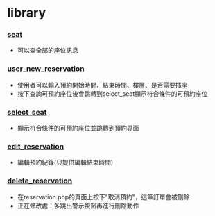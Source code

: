 ﻿# library
### [seat](https://github.com/librarySQL/library/blob/main/seat.php)
- 可以查全部的座位訊息
### [user_new_reservation](https://github.com/librarySQL/library/blob/main/user_new_reservation.php) 
- 使用者可以輸入預約開始時間、結束時間、樓層、是否需要插座
-  按下查詢可預約座位後會跳轉到select_seat顯示符合條件的可預約座位
### [select_seat](https://github.com/librarySQL/library/blob/main/select_seat.php) 
- 顯示符合條件的可預約座位並跳轉到預約界面
### [edit_reservation](https://github.com/librarySQL/library/blob/main/edit_reservation.php)
- 編輯預約紀錄(只提供編輯結束時間)
### [delete_reservation](https://github.com/librarySQL/library/blob/main/delete_reservation.php)
- 在reservation.php的頁面上按下"取消預約"，這筆訂單會被刪除
- 正在修改處：多跳出警示視窗再進行刪除動作
